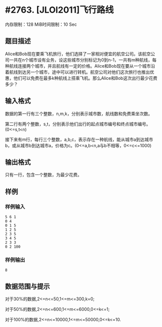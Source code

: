 # #2763. [JLOI2011]飞行路线

内存限制：128 MiB时间限制：10 Sec

## 题目描述

Alice和Bob现在要乘飞机旅行，他们选择了一家相对便宜的航空公司。该航空公司一共在n个城市设有业务，设这些城市分别标记为0到n-1，一共有m种航线，每种航线连接两个城市，并且航线有一定的价格。Alice和Bob现在要从一个城市沿着航线到达另一个城市，途中可以进行转机。航空公司对他们这次旅行也推出优惠，他们可以免费在最多k种航线上搭乘飞机。那么Alice和Bob这次出行最少花费多少？

## 输入格式

数据的第一行有三个整数，n,m,k，分别表示城市数，航线数和免费乘坐次数。

第二行有两个整数，s,t，分别表示他们出行的起点城市编号和终点城市编号。(0<=s,t<n)

接下来有m行，每行三个整数，a,b,c，表示存在一种航线，能从城市a到达城市b，或从城市b到达城市a，价格为c。(0<=a,b<n,a与b不相等，0<=c<=1000)

 

## 输出格式

 

只有一行，包含一个整数，为最少花费。

## 样例

### 样例输入

    
    5 6 1
    0 4
    0 1 5
    1 2 5
    2 3 5
    3 4 5
    2 3 3
    0 2 100
    
    

### 样例输出

    
    8
    

## 数据范围与提示

对于30%的数据,2<=n<=50,1<=m<=300,k=0;

对于50%的数据,2<=n<=600,1<=m<=6000,0<=k<=1;

对于100%的数据,2<=n<=10000,1<=m<=50000,0<=k<=10.
